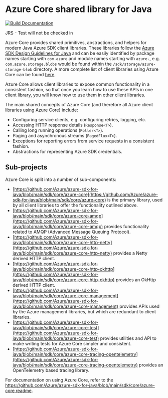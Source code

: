 # Azure Core shared library for Java

[![Build Documentation](https://img.shields.io/badge/documentation-published-blue.svg)](https://azure.github.io/azure-sdk-for-java)

JRS - Test will not be checked in

Azure Core provides shared primitives, abstractions, and helpers for modern Java Azure SDK client libraries. These libraries follow the [Azure SDK Design Guidelines for Java](https://azure.github.io/azure-sdk/java_introduction.html) and can be easily identified by package names starting with `com.azure` and module names starting with `azure-`, e.g. `com.azure.storage.blobs` would be found within the `/sdk/storage/azure-storage-blob` directory. A more complete list of client libraries using Azure Core can be found [here](https://azure.github.io/azure-sdk/releases/latest/#java-packages).

Azure Core allows client libraries to expose common functionality in a consistent fashion, so that once you learn how to use these APIs in one client library, you will know how to use them in other client libraries.

The main shared concepts of Azure Core (and therefore all Azure client libraries using Azure Core) include:

- Configuring service clients, e.g. configuring retries, logging, etc.
- Accessing HTTP response details (`Response<T>`).
- Calling long running operations (`Poller<T>`).
- Paging and asynchronous streams (`PagedFlux<T>`).
- Exceptions for reporting errors from service requests in a consistent fashion.
- Abstractions for representing Azure SDK credentials.

## Sub-projects

Azure Core is split into a number of sub-components:

- [https://github.com/Azure/azure-sdk-for-java/blob/main/sdk/core/azure-core](https://github.com/Azure/azure-sdk-for-java/blob/main/sdk/core/azure-core) is the primary library, used by all client libraries to offer the functionality outlined above.
- [https://github.com/Azure/azure-sdk-for-java/blob/main/sdk/core/azure-core-amqp](https://github.com/Azure/azure-sdk-for-java/blob/main/sdk/core/azure-core-amqp) provides functionality related to AMQP (Advanced Message Queuing Protocol).
- [https://github.com/Azure/azure-sdk-for-java/blob/main/sdk/core/azure-core-http-netty](https://github.com/Azure/azure-sdk-for-java/blob/main/sdk/core/azure-core-http-netty) provides a Netty derived HTTP client.
- [https://github.com/Azure/azure-sdk-for-java/blob/main/sdk/core/azure-core-http-okhttp](https://github.com/Azure/azure-sdk-for-java/blob/main/sdk/core/azure-core-http-okhttp) provides an OkHttp derived HTTP client.
- [https://github.com/Azure/azure-sdk-for-java/blob/main/sdk/core/azure-core-management](https://github.com/Azure/azure-sdk-for-java/blob/main/sdk/core/azure-core-management) provides APIs used by the Azure management libraries, but which are redundant to client libraries.
- [https://github.com/Azure/azure-sdk-for-java/blob/main/sdk/core/azure-core-test](https://github.com/Azure/azure-sdk-for-java/blob/main/sdk/core/azure-core-test) provides utilities and API to make writing tests for Azure Core simpler and consistent.
- [https://github.com/Azure/azure-sdk-for-java/blob/main/sdk/core/azure-core-tracing-opentelemetry](https://github.com/Azure/azure-sdk-for-java/blob/main/sdk/core/azure-core-tracing-opentelemetry) provides an OpenTelemetry based tracing library.

For documentation on using Azure Core, refer to the [https://github.com/Azure/azure-sdk-for-java/blob/main/sdk/core/azure-core readme](https://github.com/Azure/azure-sdk-for-java/blob/main/sdk/core/azure-core).


